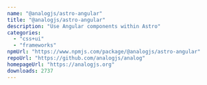 ```yaml
---
name: "@analogjs/astro-angular"
title: "@analogjs/astro-angular"
description: "Use Angular components within Astro"
categories:
  - "css+ui"
  - "frameworks"
npmUrl: "https://www.npmjs.com/package/@analogjs/astro-angular"
repoUrl: "https://github.com/analogjs/analog"
homepageUrl: "https://analogjs.org"
downloads: 2737
---
```

